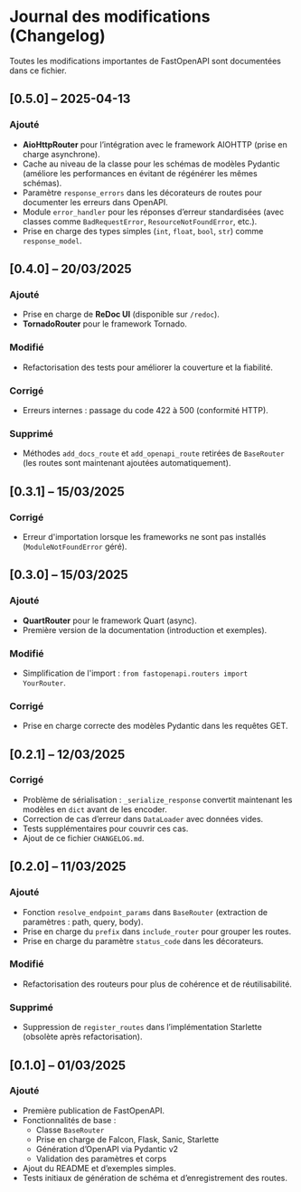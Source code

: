 # Journal des modifications (Changelog)

Toutes les modifications importantes de FastOpenAPI sont documentées dans ce fichier.

## [0.5.0] – 2025-04-13

### Ajouté
- **AioHttpRouter** pour l’intégration avec le framework AIOHTTP (prise en charge asynchrone).
- Cache au niveau de la classe pour les schémas de modèles Pydantic (améliore les performances en évitant de régénérer les mêmes schémas).
- Paramètre `response_errors` dans les décorateurs de routes pour documenter les erreurs dans OpenAPI.
- Module `error_handler` pour les réponses d’erreur standardisées (avec classes comme `BadRequestError`, `ResourceNotFoundError`, etc.).
- Prise en charge des types simples (`int`, `float`, `bool`, `str`) comme `response_model`.

## [0.4.0] – 20/03/2025

### Ajouté
- Prise en charge de **ReDoc UI** (disponible sur `/redoc`).
- **TornadoRouter** pour le framework Tornado.

### Modifié
- Refactorisation des tests pour améliorer la couverture et la fiabilité.

### Corrigé
- Erreurs internes : passage du code 422 à 500 (conformité HTTP).

### Supprimé
- Méthodes `add_docs_route` et `add_openapi_route` retirées de `BaseRouter` (les routes sont maintenant ajoutées automatiquement).

## [0.3.1] – 15/03/2025

### Corrigé
- Erreur d'importation lorsque les frameworks ne sont pas installés (`ModuleNotFoundError` géré).

## [0.3.0] – 15/03/2025

### Ajouté
- **QuartRouter** pour le framework Quart (async).
- Première version de la documentation (introduction et exemples).

### Modifié
- Simplification de l'import : `from fastopenapi.routers import YourRouter`.

### Corrigé
- Prise en charge correcte des modèles Pydantic dans les requêtes GET.

## [0.2.1] – 12/03/2025

### Corrigé
- Problème de sérialisation : `_serialize_response` convertit maintenant les modèles en `dict` avant de les encoder.
- Correction de cas d’erreur dans `DataLoader` avec données vides.
- Tests supplémentaires pour couvrir ces cas.
- Ajout de ce fichier `CHANGELOG.md`.

## [0.2.0] – 11/03/2025

### Ajouté
- Fonction `resolve_endpoint_params` dans `BaseRouter` (extraction de paramètres : path, query, body).
- Prise en charge du `prefix` dans `include_router` pour grouper les routes.
- Prise en charge du paramètre `status_code` dans les décorateurs.

### Modifié
- Refactorisation des routeurs pour plus de cohérence et de réutilisabilité.

### Supprimé
- Suppression de `register_routes` dans l’implémentation Starlette (obsolète après refactorisation).

## [0.1.0] – 01/03/2025

### Ajouté
- Première publication de FastOpenAPI.
- Fonctionnalités de base :
  - Classe `BaseRouter`
  - Prise en charge de Falcon, Flask, Sanic, Starlette
  - Génération d’OpenAPI via Pydantic v2
  - Validation des paramètres et corps
- Ajout du README et d’exemples simples.
- Tests initiaux de génération de schéma et d’enregistrement des routes.
